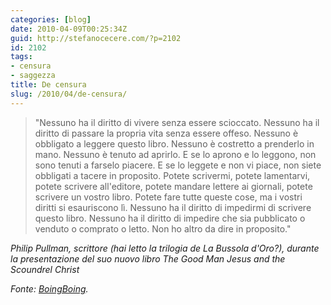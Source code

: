 ```yaml
---
categories: [blog]
date: 2010-04-09T00:25:34Z
guid: http://stefanocecere.com/?p=2102
id: 2102
tags:
- censura
- saggezza
title: De censura
slug: /2010/04/de-censura/
---
```


> "Nessuno ha il diritto di vivere senza essere scioccato. Nessuno ha il diritto di passare la propria vita senza essere offeso. Nessuno è obbligato a leggere questo libro. Nessuno è costretto a prenderlo in mano. Nessuno è tenuto ad aprirlo. E se lo aprono e lo leggono, non sono tenuti a farselo piacere. E se lo leggete e non vi piace, non siete obbligati a tacere in proposito. Potete scrivermi, potete lamentarvi, potete scrivere all'editore, potete mandare lettere ai giornali, potete scrivere un vostro libro. Potete fare tutte queste cose, ma i vostri diritti si esauriscono lì. Nessuno ha il diritto di impedirmi di scrivere questo libro. Nessuno ha il diritto di impedire che sia pubblicato o venduto o comprato o letto. Non ho altro da dire in proposito."

_Philip Pullman, scrittore (hai letto la trilogia de La Bussola d'Oro?), durante la presentazione del suo nuovo libro The Good Man Jesus and the Scoundrel Christ_

_Fonte: [BoingBoing](http://www.boingboing.net/2010/03/29/philip-pullman-on-ce.html)._